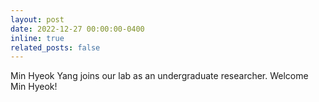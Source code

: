 ```yaml
---
layout: post
date: 2022-12-27 00:00:00-0400
inline: true
related_posts: false
---
```


Min Hyeok Yang joins our lab as an undergraduate researcher. Welcome Min Hyeok!
